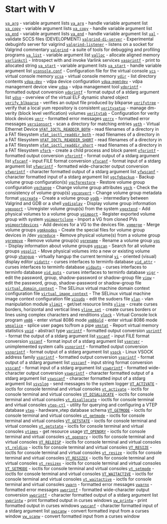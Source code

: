 # Start with V
[`va_arg`](https://www.man7.org/linux/man-pages/man3/va_arg.3.html) - variable argument lists
[`va_arg`](https://www.man7.org/linux/man-pages/man3/va_arg.3p.html) - handle variable argument list
[`va_copy`](https://www.man7.org/linux/man-pages/man3/va_copy.3.html) - variable argument lists
[`va_copy`](https://www.man7.org/linux/man-pages/man3/va_copy.3p.html) - handle variable argument list
[`va_end`](https://www.man7.org/linux/man-pages/man3/va_end.3.html) - variable argument lists
[`va_end`](https://www.man7.org/linux/man-pages/man3/va_end.3p.html) - handle variable argument list
[`val`](https://www.man7.org/linux/man-pages/man1/val.1p.html) - validate SCCS files (DEVELOPMENT)
[`valgrind-di-server`](https://www.man7.org/linux/man-pages/man1/valgrind-di-server.1.html) - Experimental debuginfo server for valgrind
[`valgrind-listener`](https://www.man7.org/linux/man-pages/man1/valgrind-listener.1.html) - listens on a socket for Valgrind commentary
[`valgrind`](https://www.man7.org/linux/man-pages/man1/valgrind.1.html) - a suite of tools for debugging and profiling programs
[`va_list`](https://www.man7.org/linux/man-pages/man3/va_list.3type.html) - variable argument list
[`valloc`](https://www.man7.org/linux/man-pages/man3/valloc.3.html) - allocate aligned memory
[`varlinkctl`](https://www.man7.org/linux/man-pages/man1/varlinkctl.1.html) - Introspect with and invoke Varlink services
[`vasprintf`](https://www.man7.org/linux/man-pages/man3/vasprintf.3.html) - print to allocated string
[`va_start`](https://www.man7.org/linux/man-pages/man3/va_start.3.html) - variable argument lists
[`va_start`](https://www.man7.org/linux/man-pages/man3/va_start.3p.html) - handle variable argument list
[`vconsole.conf`](https://www.man7.org/linux/man-pages/man5/vconsole.conf.5.html) - Configuration file for the virtual console
[`vcs`](https://www.man7.org/linux/man-pages/man4/vcs.4.html) - virtual console memory
[`vcsa`](https://www.man7.org/linux/man-pages/man4/vcsa.4.html) - virtual console memory
[`vdir`](https://www.man7.org/linux/man-pages/man1/vdir.1.html) - list directory contents
[`vdpa-dev`](https://www.man7.org/linux/man-pages/man8/vdpa-dev.8.html) - vdpa device configuration
[`vdpa-mgmtdev`](https://www.man7.org/linux/man-pages/man8/vdpa-mgmtdev.8.html) - vdpa management device view
[`vdpa`](https://www.man7.org/linux/man-pages/man8/vdpa.8.html) - vdpa management tool
[`vdprintf`](https://www.man7.org/linux/man-pages/man3/vdprintf.3.html) - formatted output conversion
[`vdprintf`](https://www.man7.org/linux/man-pages/man3/vdprintf.3p.html) - format output of a stdarg argument list
[`vdso`](https://www.man7.org/linux/man-pages/man7/vdso.7.html) - overview of the virtual ELF dynamic shared object
[`verify_blkparse`](https://www.man7.org/linux/man-pages/man1/verify_blkparse.1.html) - verifies an output file produced by blkparse
[`verifytree`](https://www.man7.org/linux/man-pages/man1/verifytree.1.html) - verify that a local yum repository is consistent
[`veritysetup`](https://www.man7.org/linux/man-pages/man8/veritysetup.8.html) - manage dm-verity (block level verification) volumes
[`veritytab`](https://www.man7.org/linux/man-pages/man5/veritytab.5.html) - Configuration for verity block devices
[`verr`](https://www.man7.org/linux/man-pages/man3/verr.3.html) - formatted error messages
[`verrx`](https://www.man7.org/linux/man-pages/man3/verrx.3.html) - formatted error messages
[`versionsort`](https://www.man7.org/linux/man-pages/man3/versionsort.3.html) - scan a directory for matching entries
[`veth`](https://www.man7.org/linux/man-pages/man4/veth.4.html) - Virtual Ethernet Device
[`VFAT_IOCTL_READDIR_BOTH`](https://www.man7.org/linux/man-pages/man2/VFAT_IOCTL_READDIR_BOTH.2const.html) - read filenames of a directory in a FAT filesystem
[`vfat_ioctl_readdir_both`](https://www.man7.org/linux/man-pages/man2/vfat_ioctl_readdir_both.2const.html) - read filenames of a directory in a FAT filesystem
[`VFAT_IOCTL_READDIR_SHORT`](https://www.man7.org/linux/man-pages/man2/VFAT_IOCTL_READDIR_SHORT.2const.html) - read filenames of a directory in a FAT filesystem
[`vfat_ioctl_readdir_short`](https://www.man7.org/linux/man-pages/man2/vfat_ioctl_readdir_short.2const.html) - read filenames of a directory in a FAT filesystem
[`vfork`](https://www.man7.org/linux/man-pages/man2/vfork.2.html) - create a child process and block parent
[`vfprintf`](https://www.man7.org/linux/man-pages/man3/vfprintf.3.html) - formatted output conversion
[`vfprintf`](https://www.man7.org/linux/man-pages/man3/vfprintf.3p.html) - format output of a stdarg argument list
[`vfscanf`](https://www.man7.org/linux/man-pages/man3/vfscanf.3.html) - input FILE format conversion
[`vfscanf`](https://www.man7.org/linux/man-pages/man3/vfscanf.3p.html) - format input of a stdarg argument list
[`vfwprintf`](https://www.man7.org/linux/man-pages/man3/vfwprintf.3.html) - formatted wide-character output conversion
[`vfwprintf`](https://www.man7.org/linux/man-pages/man3/vfwprintf.3p.html) - character formatted output of a stdarg argument list
[`vfwscanf`](https://www.man7.org/linux/man-pages/man3/vfwscanf.3p.html) - character formatted input of a stdarg argument list
[`vgcfgbackup`](https://www.man7.org/linux/man-pages/man8/vgcfgbackup.8.html) - Backup volume group configuration(s)
[`vgcfgrestore`](https://www.man7.org/linux/man-pages/man8/vgcfgrestore.8.html) - Restore volume group configuration
[`vgchange`](https://www.man7.org/linux/man-pages/man8/vgchange.8.html) - Change volume group attributes
[`vgck`](https://www.man7.org/linux/man-pages/man8/vgck.8.html) - Check the consistency of volume group(s)
[`vgconvert`](https://www.man7.org/linux/man-pages/man8/vgconvert.8.html) - Change volume group metadata format
[`vgcreate`](https://www.man7.org/linux/man-pages/man8/vgcreate.8.html) - Create a volume group
[`vgdb`](https://www.man7.org/linux/man-pages/man1/vgdb.1.html) - intermediary between Valgrind and GDB or a shell
[`vgdisplay`](https://www.man7.org/linux/man-pages/man8/vgdisplay.8.html) - Display volume group information
[`vgexport`](https://www.man7.org/linux/man-pages/man8/vgexport.8.html) - Unregister volume group(s) from the system
[`vgextend`](https://www.man7.org/linux/man-pages/man8/vgextend.8.html) - Add physical volumes to a volume group
[`vgimport`](https://www.man7.org/linux/man-pages/man8/vgimport.8.html) - Register exported volume group with system
[`vgimportclone`](https://www.man7.org/linux/man-pages/man8/vgimportclone.8.html) - Import a VG from cloned PVs
[`vgimportdevices`](https://www.man7.org/linux/man-pages/man8/vgimportdevices.8.html) - Add devices for a VG to the devices file.
[`vgmerge`](https://www.man7.org/linux/man-pages/man8/vgmerge.8.html) - Merge volume groups
[`vgmknodes`](https://www.man7.org/linux/man-pages/man8/vgmknodes.8.html) - Create the special files for volume group devices in /dev
[`vgreduce`](https://www.man7.org/linux/man-pages/man8/vgreduce.8.html) - Remove physical volume(s) from a volume group
[`vgremove`](https://www.man7.org/linux/man-pages/man8/vgremove.8.html) - Remove volume group(s)
[`vgrename`](https://www.man7.org/linux/man-pages/man8/vgrename.8.html) - Rename a volume group
[`vgs`](https://www.man7.org/linux/man-pages/man8/vgs.8.html) - Display information about volume groups
[`vgscan`](https://www.man7.org/linux/man-pages/man8/vgscan.8.html) - Search for all volume groups
[`vgsplit`](https://www.man7.org/linux/man-pages/man8/vgsplit.8.html) - Move physical volumes into a new or existing volume group
[`vhangup`](https://www.man7.org/linux/man-pages/man2/vhangup.2.html) - virtually hangup the current terminal
[`vi`](https://www.man7.org/linux/man-pages/man1/vi.1p.html) - oriented (visual) display editor
[`vidattr`](https://www.man7.org/linux/man-pages/man3/vidattr.3x.html) - curses interfaces to terminfo database
[`vid_attr`](https://www.man7.org/linux/man-pages/man3/vid_attr.3x.html) - curses interfaces to terminfo database
[`vidputs`](https://www.man7.org/linux/man-pages/man3/vidputs.3x.html) - curses interfaces to terminfo database
[`vid_puts`](https://www.man7.org/linux/man-pages/man3/vid_puts.3x.html) - curses interfaces to terminfo database
[`vigr`](https://www.man7.org/linux/man-pages/man8/vigr.8.html) - edit the password, group, shadow-password or shadow-group file
[`vipw`](https://www.man7.org/linux/man-pages/man8/vipw.8.html) - edit the password, group, shadow-password or shadow-group file
[`virtual_domain_context`](https://www.man7.org/linux/man-pages/man5/virtual_domain_context.5.html) - The SELinux virtual machine domain context configuration file
[`virtual_image_context`](https://www.man7.org/linux/man-pages/man5/virtual_image_context.5.html) - The SELinux virtual machine image context configuration file
[`visudo`](https://www.man7.org/linux/man-pages/man8/visudo.8.html) - edit the sudoers file
[`vlan`](https://www.man7.org/linux/man-pages/man8/vlan.8.html) - vlan manipulation module
[`vlimit`](https://www.man7.org/linux/man-pages/man3/vlimit.3.html) - get/set resource limits
[`vline`](https://www.man7.org/linux/man-pages/man3/vline.3x.html) - create curses borders, horizontal and vertical lines
[`vline_set`](https://www.man7.org/linux/man-pages/man3/vline_set.3x.html) - create curses borders or lines using complex characters and renditions
[`vlock`](https://www.man7.org/linux/man-pages/man1/vlock.1.html) - Virtual Console lock program
[`vm86`](https://www.man7.org/linux/man-pages/man2/vm86.2.html) - enter virtual 8086 mode
[`vm86old`](https://www.man7.org/linux/man-pages/man2/vm86old.2.html) - enter virtual 8086 mode
[`vmsplice`](https://www.man7.org/linux/man-pages/man2/vmsplice.2.html) - splice user pages to/from a pipe
[`vmstat`](https://www.man7.org/linux/man-pages/man8/vmstat.8.html) - Report virtual memory statistics
[`void`](https://www.man7.org/linux/man-pages/man3/void.3type.html) - abstract type
[`vprintf`](https://www.man7.org/linux/man-pages/man3/vprintf.3.html) - formatted output conversion
[`vprintf`](https://www.man7.org/linux/man-pages/man3/vprintf.3p.html) - format the output of a stdarg argument list
[`vscanf`](https://www.man7.org/linux/man-pages/man3/vscanf.3.html) - input FILE format conversion
[`vscanf`](https://www.man7.org/linux/man-pages/man3/vscanf.3p.html) - format input of a stdarg argument list
[`vserver`](https://www.man7.org/linux/man-pages/man2/vserver.2.html) - unimplemented system calls
[`vsnprintf`](https://www.man7.org/linux/man-pages/man3/vsnprintf.3.html) - formatted output conversion
[`vsnprintf`](https://www.man7.org/linux/man-pages/man3/vsnprintf.3p.html) - format output of a stdarg argument list
[`vsock`](https://www.man7.org/linux/man-pages/man7/vsock.7.html) - Linux VSOCK address family
[`vsprintf`](https://www.man7.org/linux/man-pages/man3/vsprintf.3.html) - formatted output conversion
[`vsprintf`](https://www.man7.org/linux/man-pages/man3/vsprintf.3p.html) - format output of a stdarg argument list
[`vsscanf`](https://www.man7.org/linux/man-pages/man3/vsscanf.3.html) - input string format conversion
[`vsscanf`](https://www.man7.org/linux/man-pages/man3/vsscanf.3p.html) - format input of a stdarg argument list
[`vswprintf`](https://www.man7.org/linux/man-pages/man3/vswprintf.3.html) - formatted wide-character output conversion
[`vswprintf`](https://www.man7.org/linux/man-pages/man3/vswprintf.3p.html) - character formatted output of a stdarg argument list
[`vswscanf`](https://www.man7.org/linux/man-pages/man3/vswscanf.3p.html) - character formatted input of a stdarg argument list
[`vsyslog`](https://www.man7.org/linux/man-pages/man3/vsyslog.3.html) - send messages to the system logger
[`VT_ACTIVATE`](https://www.man7.org/linux/man-pages/man2/VT_ACTIVATE.2const.html) - ioctls for console terminal and virtual consoles
[`vt_activate`](https://www.man7.org/linux/man-pages/man2/vt_activate.2const.html) - ioctls for console terminal and virtual consoles
[`VT_DISALLOCATE`](https://www.man7.org/linux/man-pages/man2/VT_DISALLOCATE.2const.html) - ioctls for console terminal and virtual consoles
[`vt_disallocate`](https://www.man7.org/linux/man-pages/man2/vt_disallocate.2const.html) - ioctls for console terminal and virtual consoles
[`vtep-ctl`](https://www.man7.org/linux/man-pages/man8/vtep-ctl.8.html) - utility for querying and configuring a VTEP database
[`vtep`](https://www.man7.org/linux/man-pages/man5/vtep.5.html) - hardware_vtep database schema
[`VT_GETMODE`](https://www.man7.org/linux/man-pages/man2/VT_GETMODE.2const.html) - ioctls for console terminal and virtual consoles
[`vt_getmode`](https://www.man7.org/linux/man-pages/man2/vt_getmode.2const.html) - ioctls for console terminal and virtual consoles
[`VT_GETSTATE`](https://www.man7.org/linux/man-pages/man2/VT_GETSTATE.2const.html) - ioctls for console terminal and virtual consoles
[`vt_getstate`](https://www.man7.org/linux/man-pages/man2/vt_getstate.2const.html) - ioctls for console terminal and virtual consoles
[`vtimes`](https://www.man7.org/linux/man-pages/man3/vtimes.3.html) - get resource usage
[`VT_OPENQRY`](https://www.man7.org/linux/man-pages/man2/VT_OPENQRY.2const.html) - ioctls for console terminal and virtual consoles
[`vt_openqry`](https://www.man7.org/linux/man-pages/man2/vt_openqry.2const.html) - ioctls for console terminal and virtual consoles
[`VT_RELDISP`](https://www.man7.org/linux/man-pages/man2/VT_RELDISP.2const.html) - ioctls for console terminal and virtual consoles
[`vt_reldisp`](https://www.man7.org/linux/man-pages/man2/vt_reldisp.2const.html) - ioctls for console terminal and virtual consoles
[`VT_RESIZE`](https://www.man7.org/linux/man-pages/man2/VT_RESIZE.2const.html) - ioctls for console terminal and virtual consoles
[`vt_resize`](https://www.man7.org/linux/man-pages/man2/vt_resize.2const.html) - ioctls for console terminal and virtual consoles
[`VT_RESIZEX`](https://www.man7.org/linux/man-pages/man2/VT_RESIZEX.2const.html) - ioctls for console terminal and virtual consoles
[`vt_resizex`](https://www.man7.org/linux/man-pages/man2/vt_resizex.2const.html) - ioctls for console terminal and virtual consoles
[`VT_SETMODE`](https://www.man7.org/linux/man-pages/man2/VT_SETMODE.2const.html) - ioctls for console terminal and virtual consoles
[`vt_setmode`](https://www.man7.org/linux/man-pages/man2/vt_setmode.2const.html) - ioctls for console terminal and virtual consoles
[`VT_WAITACTIVE`](https://www.man7.org/linux/man-pages/man2/VT_WAITACTIVE.2const.html) - ioctls for console terminal and virtual consoles
[`vt_waitactive`](https://www.man7.org/linux/man-pages/man2/vt_waitactive.2const.html) - ioctls for console terminal and virtual consoles
[`vwarn`](https://www.man7.org/linux/man-pages/man3/vwarn.3.html) - formatted error messages
[`vwarnx`](https://www.man7.org/linux/man-pages/man3/vwarnx.3.html) - formatted error messages
[`vwprintf`](https://www.man7.org/linux/man-pages/man3/vwprintf.3.html) - formatted wide-character output conversion
[`vwprintf`](https://www.man7.org/linux/man-pages/man3/vwprintf.3p.html) - character formatted output of a stdarg argument list
[`vwprintw`](https://www.man7.org/linux/man-pages/man3/vwprintw.3x.html) - print formatted output in curses windows
[`vw_printw`](https://www.man7.org/linux/man-pages/man3/vw_printw.3x.html) - print formatted output in curses windows
[`vwscanf`](https://www.man7.org/linux/man-pages/man3/vwscanf.3p.html) - character formatted input of a stdarg argument list
[`vwscanw`](https://www.man7.org/linux/man-pages/man3/vwscanw.3x.html) - convert formatted input from a curses window
[`vw_scanw`](https://www.man7.org/linux/man-pages/man3/vw_scanw.3x.html) - convert formatted input from a curses window